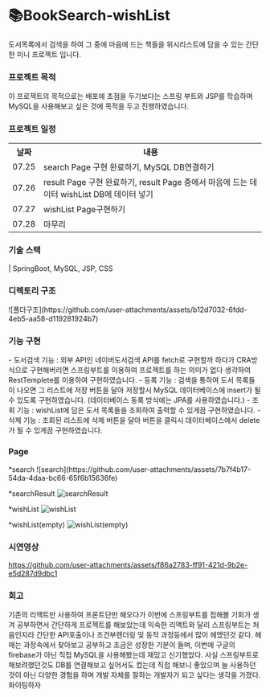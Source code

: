 #  📚BookSearch-wishList
도서목록에서 검색을 하여 그 중에 마음에 드는 책들을 위시리스트에 담을 수 있는 간단한 미니 프로젝트 입니다.

<h3>프로젝트 목적</h3>  이 프로젝트의 목적으로는 배포에 초점을 두기보다는 스프링 부트와 JSP를 학습하며 MySQL을 사용해보고 싶은 것에 목적을 두고 진행하였습니다.
<h3>프로젝트 일정</h3>
<table>
  <tr><th>날짜</th> <th>내용</th></tr>
  <tr><td>07.25</td><td>search Page 구현 완료하기, MySQL DB연결하기</td></tr>
  <tr><td>07.26</td><td>result Page 구현 완료하기, result Page 중에서 마음에 드는 데이터 wishList DB에 데이터 넣기</td></tr>
  <tr><td>07.27</td><td>wishList Page구현하기</td></tr>
  <tr><td>07.28</td><td>마무리</td></tr>
</table>
<h3>기술 스택</h3>
| SpringBoot, MySQL, JSP, CSS

<h3>디렉토리 구조</h3>
![폴더구조](https://github.com/user-attachments/assets/b12d7032-6fdd-4eb5-aa58-d119281924b7)


<h3>기능 구현</h3>
- 도서검색 기능 : 외부 API인 네이버도서검색 API를 fetch로 구현할까 하다가 CRA방식으로 구현해버리면 스프링부트를 이용하여 프로젝트를 하는 의미가 없다 생각하여 RestTemplete를 이용하여 구현하였습니다.
- 등록 기능 : 검색을 통하여 도서 목록들이 나오면 그 리스트에 저장 버튼을 달아 저장할시 MySQL 데이터베이스에 insert가 될 수 있도록 구현하였습니다. (데이터베이스 동록 방식에는 JPA를 사용하였습니다.)
- 조회 기능 : wishList에 담은 도서 목록들을 조회하여 출력할 수 있게끔 구현하였습니다.
- 삭제 기능 : 조회된 리스트에 삭제 버튼을 달아 버튼을 클릭시 데이터베이스에서 delete가 될 수 있게끔 구현하였습니다.

<h3>Page</h3>
*search 
![search](https://github.com/user-attachments/assets/7b7f4b17-54da-4daa-bc66-65f6b15636fe)

*searchResult
![searchResult](https://github.com/user-attachments/assets/a2d37d8e-080a-46a6-a7a6-5ac769e6c533)

*wishList
![wishList](https://github.com/user-attachments/assets/7d75485e-6007-4e0f-b600-c4119d42480b)

*wishList(empty)
![wishList(empty)](https://github.com/user-attachments/assets/dd7d3637-65fc-45d1-8a3a-cfbb2ccc9e8b)

<h3>시연영상</h3>

https://github.com/user-attachments/assets/f86a2783-ff91-421d-9b2e-e5d287d9dbc1



<h3>회고</h3>
기존의 리액트만 사용하여 프론트단만 해오다가 이번에 스프링부트를 접해볼 기회가 생겨 공부하면서 간단하게 프로젝트를 해보았는데 익숙한 리액트와 달리 스프링부트는 처음인지라 간단한 API호출이나 조건부렌더링 및 동작 과정등에서 많이 헤맸던것 같다. 헤매는 과정속에서 찾아보고 공부하고 조금은 성장한 기분이 들며, 이번에 구글의 firebase가 아닌 직접 MySQL을 사용해봤는데 재밌고 신기했었다. 사실 스프링부트로 해보려했던것도 DB를 연결해보고 싶어서도 컸는데 직접 해보니 좋았으며 늘 사용하던것이 아닌 다양한 경험을 하며 개발 자체를 잘하는 개발자가 되고 싶다는 생각을 가졌다. 화이팅하자

